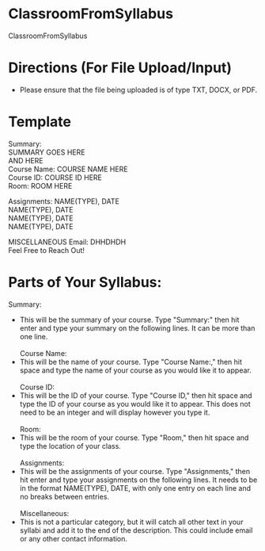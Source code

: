# ClassroomFromSyllabus
ClassroomFromSyllabus

# Directions (For File Upload/Input)
* Please ensure that the file being uploaded is of type TXT, DOCX, or PDF.

# Template
Summary:<br>
SUMMARY GOES HERE<br>
AND HERE<br>
Course Name: COURSE NAME HERE<br>
Course ID: COURSE ID HERE<br>
Room: ROOM HERE<br>

Assignments:
NAME(TYPE), DATE<br>
NAME(TYPE), DATE<br>
NAME(TYPE), DATE<br>
NAME(TYPE), DATE<br>


MISCELLANEOUS
Email: DHHDHDH <br> 
Feel Free to Reach Out!

# Parts of Your Syllabus:
Summary:
* This will be the summary of your course. Type "Summary:" then hit enter and type your summary on the following lines. It can be more than one line.<br><br> 
Course Name:
* This will be the name of your course. Type "Course Name:," then hit space and type the name of your course as you would like it to appear. <br><br>
Course ID:
* This will be the ID of your course. Type "Course ID," then hit space and type the ID of your course as you would like it to appear. This does not need to be an integer and will display however you type it. <br><br>
Room:
* This will be the room of your course. Type "Room," then hit space and type the location of your class. <br><br>
Assignments:
* This will be the assignments of your course. Type "Assignments," then hit enter and type your assignments on the following lines. It needs to be in the format NAME(TYPE), DATE, with only one entry on each line and no breaks between entries. <br><br>
Miscellaneous:
* This is not a particular category, but it will catch all other text in your syllabi and add it to the end of the description. This could include email or any other contact information.


